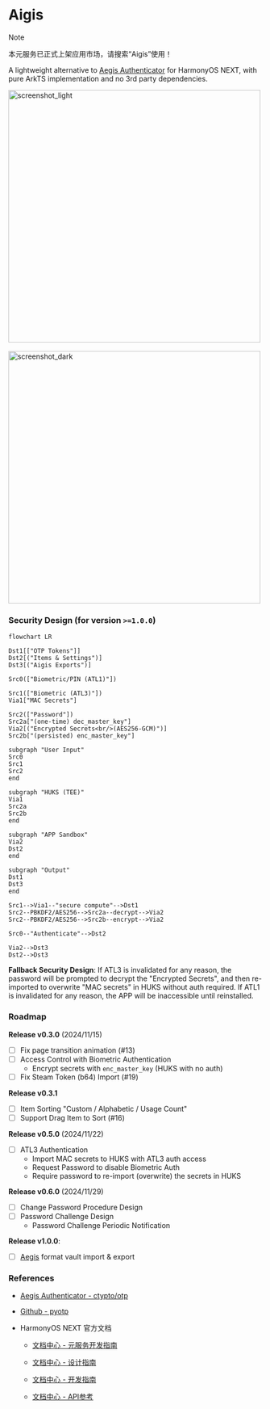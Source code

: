 # Aigis

> [!NOTE]
> 本元服务已正式上架应用市场，请搜索“Aigis”使用！

A lightweight alternative to [Aegis Authenticator](https://github.com/beemdevelopment/Aegis) for HarmonyOS NEXT, with pure ArkTS implementation and no 3rd party dependencies.

<p float="left">
  <img height="500px" alt="screenshot_light" src="./docs/images/screenshot_light.jpg" />
  &nbsp;&nbsp;&nbsp;&nbsp;
  <img height="500px" alt="screenshot_dark" src="./docs/images/screenshot_dark.jpg" />
</p>

### Security Design (for version `>=1.0.0`)

```mermaid
flowchart LR

Dst1[["OTP Tokens"]]
Dst2[("Items & Settings")]
Dst3[("Aigis Exports")]

Src0(["Biometric/PIN (ATL1)"])

Src1(["Biometric (ATL3)"])
Via1["MAC Secrets"]

Src2(["Password"])
Src2a["(one-time) dec_master_key"]
Via2[("Encrypted Secrets<br/>(AES256-GCM)")]
Src2b["(persisted) enc_master_key"]

subgraph "User Input"
Src0
Src1
Src2
end

subgraph "HUKS (TEE)"
Via1
Src2a
Src2b
end

subgraph "APP Sandbox"
Via2
Dst2
end

subgraph "Output"
Dst1
Dst3
end

Src1-->Via1--"secure compute"-->Dst1
Src2--PBKDF2/AES256-->Src2a--decrypt-->Via2
Src2--PBKDF2/AES256-->Src2b--encrypt-->Via2

Src0--"Authenticate"-->Dst2

Via2-->Dst3
Dst2-->Dst3
```

**Fallback Security Design**: If ATL3 is invalidated for any reason, the password will be prompted to decrypt the "Encrypted Secrets", and then re-imported to overwrite "MAC secrets" in HUKS without auth required. If ATL1 is invalidated for any reason, the APP will be inaccessible until reinstalled.

### Roadmap

**Release v0.3.0** (2024/11/15)

- [ ] Fix page transition animation (#13)
- [ ] Access Control with Biometric Authentication
  - Encrypt secrets with `enc_master_key` (HUKS with no auth)
- [ ] Fix Steam Token (b64) Import (#19)

**Release v0.3.1**

- [ ] Item Sorting "Custom / Alphabetic / Usage Count"
- [ ] Support Drag Item to Sort (#16)

**Release v0.5.0** (2024/11/22)

- [ ] ATL3 Authentication
  - Import MAC secrets to HUKS with ATL3 auth access
  - Request Password to disable Biometric Auth
  - Require password to re-import (overwrite) the secrets in HUKS

**Release v0.6.0** (2024/11/29)

- [ ] Change Password Procedure Design
- [ ] Password Challenge Design
  - Password Challenge Periodic Notification

**Release v1.0.0**:

- [ ] [Aegis](https://github.com/beemdevelopment/Aegis) format vault import & export



### References

- [Aegis Authenticator - ctypto/otp](https://github.com/beemdevelopment/Aegis/tree/master/app/src/main/java/com/beemdevelopment/aegis/crypto/otp)

- [Github - pyotp](https://github.com/pyauth/pyotp.git)

- HarmonyOS NEXT 官方文档
  
  - [文档中心 - 元服务开发指南](https://developer.huawei.com/consumer/cn/doc/atomic-guides-V5/atomic-service-V5)

  - [文档中心 - 设计指南](https://developer.huawei.com/consumer/cn/doc/design-guides/design-concepts-0000001795698445)

  - [文档中心 - 开发指南](https://developer.huawei.com/consumer/cn/doc/harmonyos-guides-V5/application-dev-guide-V5?catalogVersion=V5)

  - [文档中心 - API参考](https://developer.huawei.com/consumer/cn/doc/harmonyos-references-V5/development-intro-api-V5?catalogVersion=V5)
